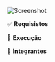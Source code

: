 ![Screenshot](Projeto.png)

&#9989; <b>Requisistos</b>




&#128221; <b>Execução</b>



&#128101; <b>Integrantes</b>
